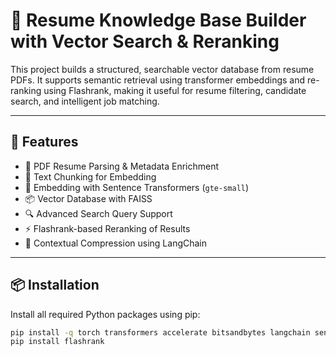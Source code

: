 # 🧠 Resume Knowledge Base Builder with Vector Search & Reranking

This project builds a structured, searchable vector database from resume PDFs. It supports semantic retrieval using transformer embeddings and re-ranking using Flashrank, making it useful for resume filtering, candidate search, and intelligent job matching.

---

## 🚀 Features

- 📄 PDF Resume Parsing & Metadata Enrichment
- 🧹 Text Chunking for Embedding
- 🤖 Embedding with Sentence Transformers (`gte-small`)
- 📦 Vector Database with FAISS
- 🔍 Advanced Search Query Support
- ⚡ Flashrank-based Reranking of Results
- 🧠 Contextual Compression using LangChain

---

## 📦 Installation

Install all required Python packages using pip:

```bash
pip install -q torch transformers accelerate bitsandbytes langchain sentence-transformers faiss-cpu openpyxl datasets pypdf langchain-community langchain-huggingface ragatouille
pip install flashrank
